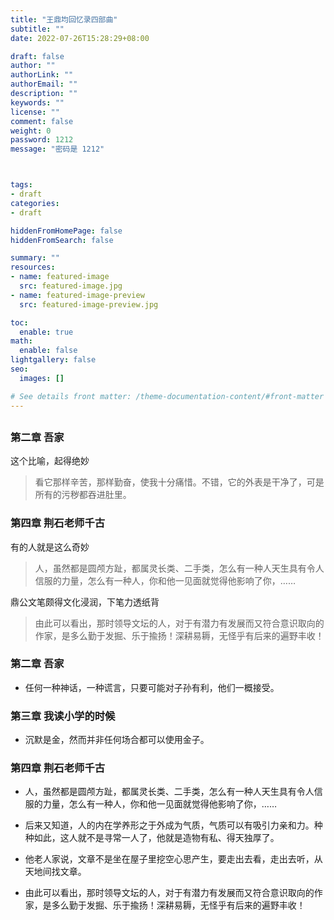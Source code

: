 ```yaml
---
title: "王鼎均回忆录四部曲"
subtitle: ""
date: 2022-07-26T15:28:29+08:00

draft: false
author: ""
authorLink: ""
authorEmail: ""
description: ""
keywords: ""
license: ""
comment: false
weight: 0
password: 1212
message: "密码是 1212"



tags:
- draft
categories:
- draft

hiddenFromHomePage: false
hiddenFromSearch: false

summary: ""
resources:
- name: featured-image
  src: featured-image.jpg
- name: featured-image-preview
  src: featured-image-preview.jpg

toc:
  enable: true
math:
  enable: false
lightgallery: false
seo:
  images: []

# See details front matter: /theme-documentation-content/#front-matter
---
```


<!--more-->
##
### 第二章 吾家
 这个比喻，起得绝妙
>看它那样辛苦，那样勤奋，使我十分痛惜。不错，它的外表是干净了，可是所有的污秽都吞进肚里。

### 第四章 荆石老师千古
 有的人就是这么奇妙
>人，虽然都是圆颅方趾，都属灵长类、二手类，怎么有一种人天生具有令人信服的力量，怎么有一种人，你和他一见面就觉得他影响了你，……

 鼎公文笔颇得文化浸润，下笔力透纸背
>由此可以看出，那时领导文坛的人，对于有潜力有发展而又符合意识取向的作家，是多么勤于发掘、乐于揄扬！深耕易耨，无怪乎有后来的遍野丰收！

### 第二章 吾家
 * 任何一种神话，一种谎言，只要可能对子孙有利，他们一概接受。

### 第三章 我读小学的时候
 * 沉默是金，然而并非任何场合都可以使用金子。

### 第四章 荆石老师千古
 * 人，虽然都是圆颅方趾，都属灵长类、二手类，怎么有一种人天生具有令人信服的力量，怎么有一种人，你和他一见面就觉得他影响了你，……

 * 后来又知道，人的内在学养形之于外成为气质，气质可以有吸引力亲和力。种种如此，这人就不是寻常一人了，他就是造物有私、得天独厚了。

 * 他老人家说，文章不是坐在屋子里挖空心思产生，要走出去看，走出去听，从天地间找文章。

 * 由此可以看出，那时领导文坛的人，对于有潜力有发展而又符合意识取向的作家，是多么勤于发掘、乐于揄扬！深耕易耨，无怪乎有后来的遍野丰收！

